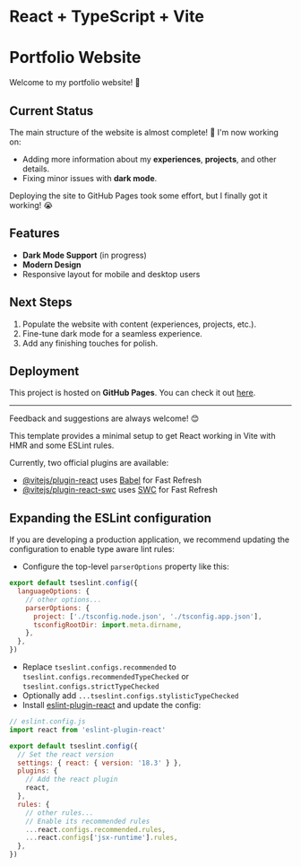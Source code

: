 # React + TypeScript + Vite
# Portfolio Website

Welcome to my portfolio website! 🚀

## Current Status
The main structure of the website is almost complete! 🎉 I'm now working on:
- Adding more information about my **experiences**, **projects**, and other details.
- Fixing minor issues with **dark mode**.

Deploying the site to GitHub Pages took some effort, but I finally got it working! 😭

## Features
- **Dark Mode Support** (in progress)
- **Modern Design**
- Responsive layout for mobile and desktop users

## Next Steps
1. Populate the website with content (experiences, projects, etc.).
2. Fine-tune dark mode for a seamless experience.
3. Add any finishing touches for polish.

## Deployment
This project is hosted on **GitHub Pages**. You can check it out [here](INSERT-YOUR-LINK).

---

Feedback and suggestions are always welcome! 😊


This template provides a minimal setup to get React working in Vite with HMR and some ESLint rules.

Currently, two official plugins are available:

- [@vitejs/plugin-react](https://github.com/vitejs/vite-plugin-react/blob/main/packages/plugin-react/README.md) uses [Babel](https://babeljs.io/) for Fast Refresh
- [@vitejs/plugin-react-swc](https://github.com/vitejs/vite-plugin-react-swc) uses [SWC](https://swc.rs/) for Fast Refresh

## Expanding the ESLint configuration

If you are developing a production application, we recommend updating the configuration to enable type aware lint rules:

- Configure the top-level `parserOptions` property like this:

```js
export default tseslint.config({
  languageOptions: {
    // other options...
    parserOptions: {
      project: ['./tsconfig.node.json', './tsconfig.app.json'],
      tsconfigRootDir: import.meta.dirname,
    },
  },
})
```

- Replace `tseslint.configs.recommended` to `tseslint.configs.recommendedTypeChecked` or `tseslint.configs.strictTypeChecked`
- Optionally add `...tseslint.configs.stylisticTypeChecked`
- Install [eslint-plugin-react](https://github.com/jsx-eslint/eslint-plugin-react) and update the config:

```js
// eslint.config.js
import react from 'eslint-plugin-react'

export default tseslint.config({
  // Set the react version
  settings: { react: { version: '18.3' } },
  plugins: {
    // Add the react plugin
    react,
  },
  rules: {
    // other rules...
    // Enable its recommended rules
    ...react.configs.recommended.rules,
    ...react.configs['jsx-runtime'].rules,
  },
})
```
